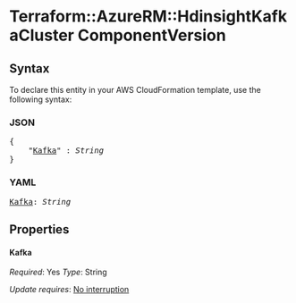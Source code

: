 # Terraform::AzureRM::HdinsightKafkaCluster ComponentVersion

## Syntax

To declare this entity in your AWS CloudFormation template, use the following syntax:

### JSON

<pre>
{
    "<a href="#kafka" title="Kafka">Kafka</a>" : <i>String</i>
}
</pre>

### YAML

<pre>
<a href="#kafka" title="Kafka">Kafka</a>: <i>String</i>
</pre>

## Properties

#### Kafka

_Required_: Yes
_Type_: String

_Update requires_: [No interruption](https://docs.aws.amazon.com/AWSCloudFormation/latest/UserGuide/using-cfn-updating-stacks-update-behaviors.html#update-no-interrupt)

